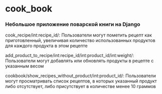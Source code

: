 # cook_book
### Небольшое приложение поварской книги на Django



cook_recipe/int:recipe_id/: Пользователи могут пометить рецепт как приготовленный, увеличивая количество использованных продуктов для каждого продукта в этом рецепте

add_product_to_recipe/int:recipe_id/int:product_id/int:weight/: Пользователи могут добавлять или обновлять продукты в рецепте с указанным весом

cookbook/show_recipes_without_product/int:product_id/: Пользователи могут просматривать список рецептов, в которых указанный продукт либо отсутствует, либо присутствует в количестве менее 10 граммов
